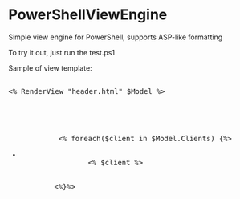 PowerShellViewEngine
====================

Simple view engine for PowerShell, supports ASP-like formatting

To try it out, just run the test.ps1

Sample of view template:
<pre>

<% RenderView "header.html" $Model %>

<div class="test">
	<ul>
		 <% foreach($client in $Model.Clients) {%>
			<li>
				<% $client %>
			</li>
		<%}%>
	</ul>
</div>

</pre>
